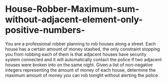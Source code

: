 # House-Robber-Maximum-sum-without-adjacent-element-only-positive-numbers-
You are a professional robber planning to rob houses along a street. Each house has a certain amount of money stashed, the only constraint stopping you from robbing each of them is that adjacent houses have security system connected and it will automatically contact the police if two adjacent houses were broken into on the same night.  Given a list of non-negative integers representing the amount of money of each house, determine the maximum amount of money you can rob tonight without alerting the police
